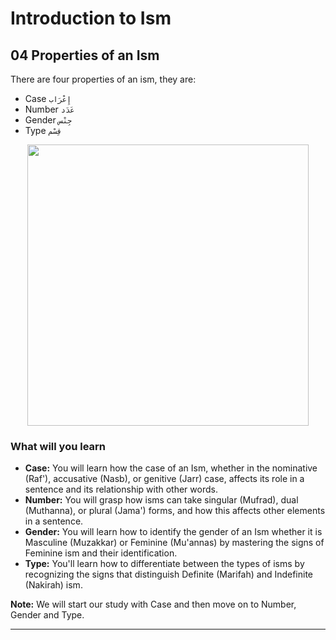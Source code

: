 # Introduction to Ism

## 04 Properties of an Ism
There are four properties of an ism, they are:
- Case `إِعْرَاب`
- Number `عَدَد`
- Gender `جِنْس`
- Type `قِسْم`

<p align="center">
  <img src="https://github.com/mdfnam/QnA/assets/156814846/85940ea3-3d04-4ce8-8dec-67d73e3bd928" width="450">
</p>

### What will you learn
- **Case:** You will learn how the case of an Ism, whether in the nominative (Raf'), accusative (Nasb), or genitive (Jarr) case, affects its role in a sentence and its relationship with other words.
- **Number:** You will grasp how isms can take singular (Mufrad), dual (Muthanna), or plural (Jama') forms, and how this affects other elements in a sentence.
- **Gender:** You will learn how to identify the gender of an Ism whether it is Masculine (Muzakkar) or Feminine (Mu'annas) by mastering the signs of Feminine ism and their identification.
- **Type:** You'll learn how to differentiate between the types of isms by recognizing the signs that distinguish Definite (Marifah) and Indefinite (Nakirah) ism.

**Note:** We will start our study with Case and then move on to Number, Gender and Type.

---
